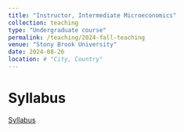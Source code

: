```yaml
---
title: "Instructor, Intermediate Microeconomics"
collection: teaching
type: "Undergraduate course"
permalink: /teaching/2024-fall-teaching
venue: "Stony Brook University"
date: 2024-08-26
location: # "City, Country"
---
```



Syllabus
======
[Syllabus](/files/Syllabus_ECO303_02_24Fall.pdf)



